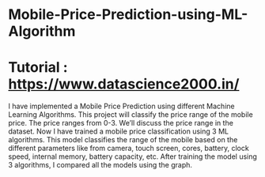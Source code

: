 # Mobile-Price-Prediction-using-ML-Algorithm
# Tutorial : https://www.datascience2000.in/
I have implemented a Mobile Price Prediction using different Machine Learning Algorithms. This project will classify the price range of the mobile price. The price ranges from 0-3. We’ll discuss the price range in the dataset. Now I have trained a mobile price classification using 3 ML algorithms. This model classifies the range of the mobile based on the different parameters like from camera, touch screen, cores, battery, clock speed, internal memory, battery capacity, etc. After training the model using 3 algorithms, I compared all the models using the graph.  
